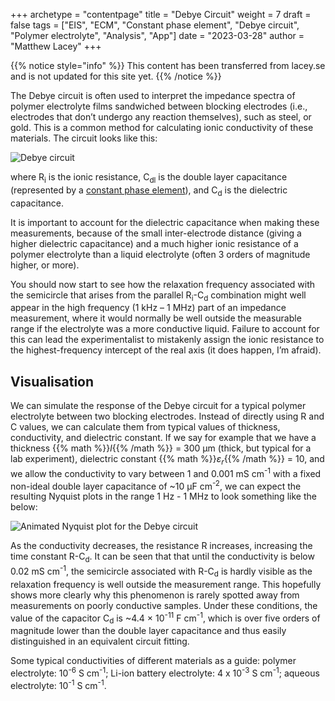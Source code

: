 +++
archetype = "contentpage"
title = "Debye Circuit"
weight = 7
draft = false
tags = ["EIS", "ECM", "Constant phase element", "Debye circuit", "Polymer electrolyte", "Analysis", "App"]
date = "2023-03-28"
author = "Matthew Lacey"
+++

{{% notice style="info" %}}
This content has been transferred from lacey.se and is not updated for this site yet.
{{% /notice %}}

The Debye circuit is often used to interpret the impedance spectra of polymer electrolyte films sandwiched between blocking electrodes (i.e., electrodes that don’t undergo any reaction themselves), such as steel, or gold. This is a common method for calculating ionic conductivity of these materials. The circuit looks like this:

![Debye circuit](/images/experimental-electrochemistry/eis/ec-debye.svg?height=120px)

where R<sub>i</sub> is the ionic resistance, C<sub>dl</sub> is the double layer capacitance (represented by a [constant phase element](/experimental-electrochemistry/eis/constant-phase-element)), and C<sub>d</sub> is the dielectric capacitance.

It is important to account for the dielectric capacitance when making these measurements, because of the small inter-electrode distance (giving a higher dielectric capacitance) and a much higher ionic resistance of a polymer electrolyte than a liquid electrolyte (often 3 orders of magnitude higher, or more).

You should now start to see how the relaxation frequency associated with the semicircle that arises from the parallel R<sub>i</sub>-C<sub>d</sub> combination might well appear in the high frequency (1 kHz – 1 MHz) part of an impedance measurement, where it would normally be well outside the measurable range if the electrolyte was a more conductive liquid. Failure to account for this can lead the experimentalist to mistakenly assign the ionic resistance to the highest-frequency intercept of the real axis (it does happen, I’m afraid).

## Visualisation

We can simulate the response of the Debye circuit for a typical polymer electrolyte between two blocking electrodes. Instead of directly using R and C values, we can calculate them from typical values of thickness, conductivity, and dielectric constant. If we say for example that we have a thickness {{% math %}}$l${{% /math %}} = 300 µm (thick, but typical for a lab experiment), dielectric constant {{% math %}}$\varepsilon_r${{% /math %}} = 10, and we allow the conductivity to vary between 1 and 0.001 mS cm<sup>-1</sup> with a fixed non-ideal double layer capacitance of ~10 µF cm<sup>-2</sup>, we can expect the resulting Nyquist plots in the range 1 Hz - 1 MHz to look something like the below:

![Animated Nyquist plot for the Debye circuit](/images/experimental-electrochemistry/eis/ec-debye-animated.gif?width=450px)

As the conductivity decreases, the resistance R increases, increasing the time constant R-C<sub>d</sub>. It can be seen that that until the conductivity is below 0.02 mS cm<sup>-1</sup>, the semicircle associated with R-C<sub>d</sub> is hardly visible as the relaxation frequency is well outside the measurement range. This hopefully shows more clearly why this phenomenon is rarely spotted away from measurements on poorly conductive samples. Under these conditions, the value of the capacitor C<sub>d</sub> is ~4.4 × 10<sup>-11</sup> F cm<sup>-1</sup>, which is over five orders of magnitude lower than the double layer capacitance and thus easily distinguished in an equivalent circuit fitting.

Some typical conductivities of different materials as a guide: polymer electrolyte: 10<sup>-6</sup> S cm<sup>-1</sup>; Li-ion battery electrolyte: 4 x 10<sup>-3</sup> S cm<sup>-1</sup>; aqueous electrolyte: 10<sup>-1</sup> S cm<sup>-1</sup>.